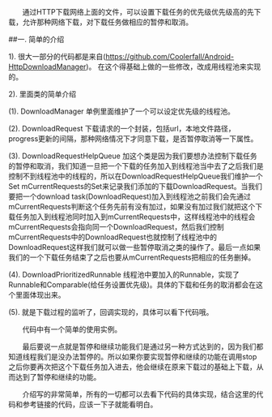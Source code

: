 &#160; &#160; &#160; &#160;通过HTTP下载网络上面的文件，可以设置下载任务的优先级优先级高的先下载，允许那种网络下载，对下载任务做相应的暂停和取消。

##一. 简单的介绍

1). 很大一部分的代码都是来自(https://github.com/Coolerfall/Android-HttpDownloadManager)。
	在这个得基础上做的一些修改，改成用线程池来实现的。

2). 里面类的简单介绍

(1). DownloadManager 单例里面维护了一个可以设定优先级的线程池。

(2). DownloadRequest 下载请求的一个封装，包括url，本地文件路径，progress更新的间隔，那种网络情况下才同意下载，是否暂停取消等一下属性。

(3). DownloadRequestHelpQueue 加这个类是因为我们要想办法控制下载任务的暂停和取消，我们知道一旦把一个下载的任务加入到线程池当中去了之后我们是控制不到线程池中的线程的，所以在DownloadRequestHelpQueue我们维护一个Set<DownloadRequest> mCurrentRequests的Set来记录我们添加的下载DownloadRequest。当我们要把一个download task(DownloadRequest)加入到线程池之前我们会先通过mCurrentRequests判断这个任务先前有没有加过，如果没有加过我们就把这个下载任务加入到线程池同时加入到mCurrentRequests中，这样线程池中的线程会mCurrentRequests会指向同一个DownloadRequest，然后我们控制mCurrentRequests中的DownloadRequest也就控制了线程池中的DownloadRequest这样我们就可以做一些暂停取消之类的操作了。最后一点如果我们的一个下载任务结束了之后也要从mCurrentRequests把相应的任务删掉。

(4). DownloadPrioritizedRunnable 线程池中要加入的Runnable，实现了Runnable和Comparable(给任务设置优先级)。具体的下载和任务的取消都会在这个里面体现出来。

(5). 就是下载过程的监听了，回调实现的，具体可以看下代码哦。


&#160; &#160; &#160; &#160;代码中有一个简单的使用实例。

&#160; &#160; &#160; &#160;最后要说一点就是暂停和继续功能我们是通过另一种方式达到的，因为我们都知道线程我们是没办法暂停的。所以如果你要实现暂停和继续的功能在调用stop之后你要再次把这个下载任务加入进去，他会继续在原来下载过的基础上下载，从而达到了暂停和继续的功能。

&#160; &#160; &#160; &#160;介绍写的非常简单，所有的一切都可以去看下代码的具体实现，结合这里的代码和参考链接的代码，应该一下子就能看明白。
	
